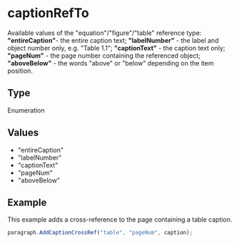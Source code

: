 # captionRefTo

Available values of the "equation"/"figure"/"table" reference type:**"entireCaption"**- the entire caption text;**"labelNumber"** - the label and object number only, e.g. "Table 1.1";**"captionText"** - the caption text only;**"pageNum"** - the page number containing the referenced object;**"aboveBelow"** - the words "above" or "below" depending on the item position.

## Type

Enumeration

## Values

- "entireCaption"
- "labelNumber"
- "captionText"
- "pageNum"
- "aboveBelow"


## Example

This example adds a cross-reference to the page containing a table caption.

```javascript editor-pptx
paragraph.AddCaptionCrossRef("table", "pageNum", caption);
```
